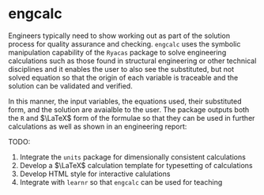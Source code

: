 # engcalc
Engineers typically need to show working out as part of the solution process for quality assurance and checking. 
`engcalc` uses the symbolic manipulation capability of the `Ryacas` package to solve engineering calculations
such as those found in structural engineering or other technical disciplines and it enables the user to also see the
substituted, but not solved equation so that the origin of each variable is traceable and the solution can be validated and verified.

In this manner, the input variables, the equations used, their substituted form, and the solution are avaialble to the user. The 
package outputs both the `R` and $\LaTeX$ form of the formulae so that they can be used in further calculations as well as shown
in an engineering report:

TODO: 
1. Integrate the `units` package for dimensionally consistent calculations
2. Develop a $\LaTeX$ calculation template for typesetting of calculations
3. Develop HTML style for interactive calulations
4. Integrate with `learnr` so that `engcalc` can be used for teaching
